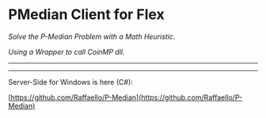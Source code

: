 PMedian Client for Flex
==========================

*Solve the P-Median Problem with a Math Heuristic.*

*Using a Wrapper to call CoinMP dll.*

----------

----------


Server-Side for Windows is here (C#):

[https://github.com/Raffaello/P-Median](https://github.com/Raffaello/P-Median)
